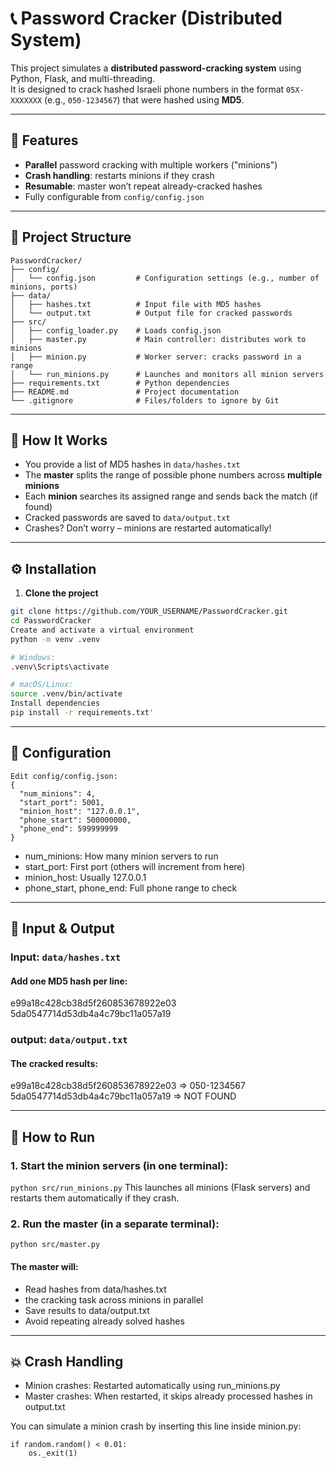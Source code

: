 # 📞 Password Cracker (Distributed System)

This project simulates a **distributed password-cracking system** using Python, Flask, and multi-threading.  
It is designed to crack hashed Israeli phone numbers in the format `05X-XXXXXXX` (e.g., `050-1234567`) that were hashed using **MD5**.

---
## 🚀 Features

-  **Parallel** password cracking with multiple workers ("minions")
-  **Crash handling**: restarts minions if they crash
-  **Resumable**: master won’t repeat already-cracked hashes
-  Fully configurable from `config/config.json`

---
## 📁 Project Structure

```
PasswordCracker/
├── config/
│   └── config.json         # Configuration settings (e.g., number of minions, ports)
├── data/
│   ├── hashes.txt          # Input file with MD5 hashes
│   └── output.txt          # Output file for cracked passwords
├── src/
│   ├── config_loader.py    # Loads config.json
│   ├── master.py           # Main controller: distributes work to minions
│   ├── minion.py           # Worker server: cracks password in a range
│   └── run_minions.py      # Launches and monitors all minion servers
├── requirements.txt        # Python dependencies
├── README.md               # Project documentation
└── .gitignore              # Files/folders to ignore by Git
```

---
## 🧩 How It Works

- You provide a list of MD5 hashes in `data/hashes.txt`
- The **master** splits the range of possible phone numbers across **multiple minions**
- Each **minion** searches its assigned range and sends back the match (if found)
- Cracked passwords are saved to `data/output.txt`
- Crashes? Don’t worry – minions are restarted automatically!

---
## ⚙️ Installation

1. **Clone the project**
```bash
git clone https://github.com/YOUR_USERNAME/PasswordCracker.git
cd PasswordCracker
Create and activate a virtual environment
python -m venv .venv

# Windows:
.venv\Scripts\activate

# macOS/Linux:
source .venv/bin/activate
Install dependencies
pip install -r requirements.txt'
```

---
## 🔧 Configuration
```
Edit config/config.json:
{
  "num_minions": 4,
  "start_port": 5001,
  "minion_host": "127.0.0.1",
  "phone_start": 500000000,
  "phone_end": 599999999
}
```
- num_minions: How many minion servers to run
- start_port: First port (others will increment from here)
- minion_host: Usually 127.0.0.1
- phone_start, phone_end: Full phone range to check

---
## 📂 Input & Output
### Input: `data/hashes.txt`
#### Add one MD5 hash per line:
e99a18c428cb38d5f260853678922e03
5da0547714d53db4a4c79bc11a057a19

### output: `data/output.txt`
#### The cracked results:
e99a18c428cb38d5f260853678922e03 => 050-1234567 
5da0547714d53db4a4c79bc11a057a19 => NOT FOUND

---
## 🧪 How to Run
### 1. Start the minion servers (in one terminal):
`python src/run_minions.py`
This launches all minions (Flask servers) and restarts them automatically if they crash.

### 2. Run the master (in a separate terminal):
`python src/master.py`

#### The master will:
- Read hashes from data/hashes.txt
- the cracking task across minions in parallel
- Save results to data/output.txt
- Avoid repeating already solved hashes

---
## 💥 Crash Handling
- Minion crashes: Restarted automatically using run_minions.py
- Master crashes: When restarted, it skips already processed hashes in output.txt

You can simulate a minion crash by inserting this line inside minion.py:
```
if random.random() < 0.01:
    os._exit(1)
```